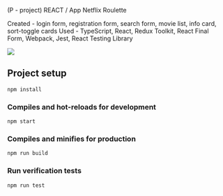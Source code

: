 (P - project) REACT / App Netflix Roulette

Created - login form, registration form, search form, movie list, info card, sort-toggle cards
Used - TypeScript, React, Redux Toolkit, React Final Form, Webpack, Jest, React Testing Library

<img src="MarvelComics.png">



## Project setup
```
npm install
```

### Compiles and hot-reloads for development
```
npm start
```

### Compiles and minifies for production
```
npm run build
```

### Run verification tests
```
npm run test
```
